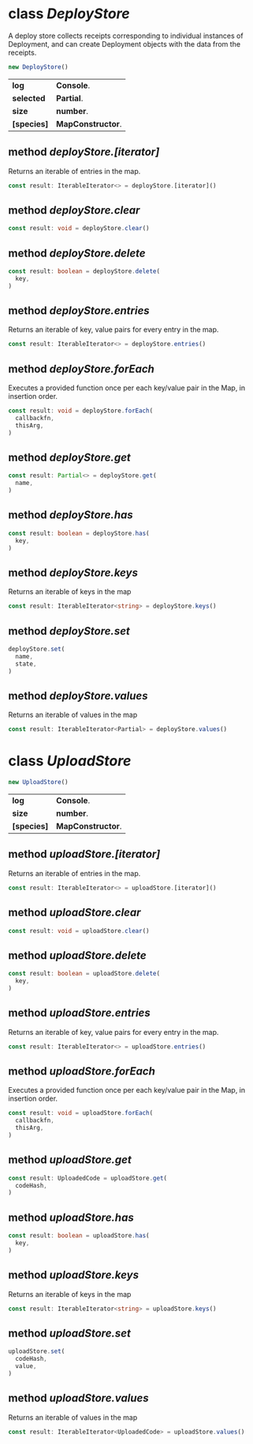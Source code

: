 <!-- @hackbg/docs: begin -->

# class *DeployStore*
A deploy store collects receipts corresponding to individual instances of Deployment,
and can create Deployment objects with the data from the receipts.

```typescript
new DeployStore()
```

<table><tbody>
<tr><td valign="top">
<strong>log</strong></td>
<td><strong>Console</strong>. </td></tr>
<tr><td valign="top">
<strong>selected</strong></td>
<td><strong>Partial</strong>. </td></tr>
<tr><td valign="top">
<strong>size</strong></td>
<td><strong>number</strong>. </td></tr>
<tr><td valign="top">
<strong>[species]</strong></td>
<td><strong>MapConstructor</strong>. </td></tr></tbody></table>

## method *deployStore.[iterator]*
Returns an iterable of entries in the map.
```typescript
const result: IterableIterator<> = deployStore.[iterator]()
```

## method *deployStore.clear*
```typescript
const result: void = deployStore.clear()
```

## method *deployStore.delete*

```typescript
const result: boolean = deployStore.delete(
  key,
)
```

## method *deployStore.entries*
Returns an iterable of key, value pairs for every entry in the map.
```typescript
const result: IterableIterator<> = deployStore.entries()
```

## method *deployStore.forEach*
Executes a provided function once per each key/value pair in the Map, in insertion order.
```typescript
const result: void = deployStore.forEach(
  callbackfn,
  thisArg,
)
```

## method *deployStore.get*
```typescript
const result: Partial<> = deployStore.get(
  name,
)
```

## method *deployStore.has*

```typescript
const result: boolean = deployStore.has(
  key,
)
```

## method *deployStore.keys*
Returns an iterable of keys in the map
```typescript
const result: IterableIterator<string> = deployStore.keys()
```

## method *deployStore.set*
```typescript
deployStore.set(
  name,
  state,
)
```

## method *deployStore.values*
Returns an iterable of values in the map
```typescript
const result: IterableIterator<Partial> = deployStore.values()
```

# class *UploadStore*
```typescript
new UploadStore()
```

<table><tbody>
<tr><td valign="top">
<strong>log</strong></td>
<td><strong>Console</strong>. </td></tr>
<tr><td valign="top">
<strong>size</strong></td>
<td><strong>number</strong>. </td></tr>
<tr><td valign="top">
<strong>[species]</strong></td>
<td><strong>MapConstructor</strong>. </td></tr></tbody></table>

## method *uploadStore.[iterator]*
Returns an iterable of entries in the map.
```typescript
const result: IterableIterator<> = uploadStore.[iterator]()
```

## method *uploadStore.clear*
```typescript
const result: void = uploadStore.clear()
```

## method *uploadStore.delete*

```typescript
const result: boolean = uploadStore.delete(
  key,
)
```

## method *uploadStore.entries*
Returns an iterable of key, value pairs for every entry in the map.
```typescript
const result: IterableIterator<> = uploadStore.entries()
```

## method *uploadStore.forEach*
Executes a provided function once per each key/value pair in the Map, in insertion order.
```typescript
const result: void = uploadStore.forEach(
  callbackfn,
  thisArg,
)
```

## method *uploadStore.get*
```typescript
const result: UploadedCode = uploadStore.get(
  codeHash,
)
```

## method *uploadStore.has*

```typescript
const result: boolean = uploadStore.has(
  key,
)
```

## method *uploadStore.keys*
Returns an iterable of keys in the map
```typescript
const result: IterableIterator<string> = uploadStore.keys()
```

## method *uploadStore.set*
```typescript
uploadStore.set(
  codeHash,
  value,
)
```

## method *uploadStore.values*
Returns an iterable of values in the map
```typescript
const result: IterableIterator<UploadedCode> = uploadStore.values()
```
<!-- @hackbg/docs: end -->